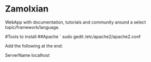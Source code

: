 Zamolxian
========

WebApp with documentation, tutorials and community around a select topic/framework/language.

#Tools to install
##Apache
`
sudo gedit /etc/apache2/apache2.conf

Add the following at the end:

ServerName localhost
